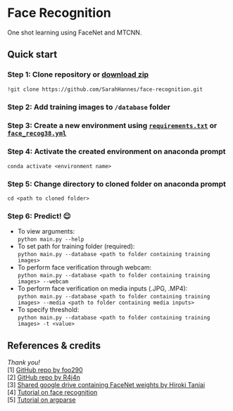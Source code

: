 # Face Recognition

One shot learning using FaceNet and MTCNN.

## Quick start
### Step 1: Clone repository or <a href="https://github.com/SarahHannes/face-recognition/archive/refs/heads/main.zip">download zip</a>
`!git clone https://github.com/SarahHannes/face-recognition.git`

### Step 2: Add training images to `/database` folder
### Step 3: Create a new environment using <a href="requirements.txt">`requirements.txt`</a> or <a href="face_recog38.yml">`face_recog38.yml`</a>
### Step 4: Activate the created environment on anaconda prompt
`conda activate <environment name>`
### Step 5: Change directory to cloned folder on anaconda prompt
`cd <path to cloned folder>`
### Step 6: Predict! 😌
- To view arguments:
<br>`python main.py --help`
- To set path for training folder (required):
<br>`python main.py --database <path to folder containing training images>`
- To perform face verification through webcam:
<br>`python main.py --database <path to folder containing training images> --webcam`
- To perform face verification on media inputs (.JPG, .MP4):
<br>`python main.py --database <path to folder containing training images> --media <path to folder containing media inputs>`
- To specify threshold:
<br>`python main.py --database <path to folder containing training images> -t <value>`

## References & credits
<i>Thank you!</i>
<br>[1] <a href="https://github.com/foo290/Face-verification-using-One-shot-learning">GitHub repo by foo290</a>
<br>[2] <a href="https://github.com/R4j4n/Face-recognition-Using-Facenet-On-Tensorflow-2.X">GitHub repo by R4j4n</a>
<br>[3] <a href="https://drive.google.com/drive/folders/1-Frhel960FIv9jyEWd_lwY5bVYipizIT">Shared google drive containing FaceNet weights by Hiroki Taniai</a>
<br>[4] <a href="https://pyimagesearch.com/2018/06/18/face-recognition-with-opencv-python-and-deep-learning/">Tutorial on face recognition</a>
<br>[5] <a href="https://pyimagesearch.com/2018/03/12/python-argparse-command-line-arguments/">Tutorial on argparse</a>
